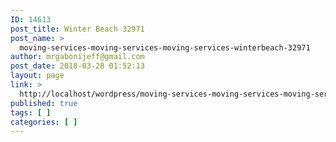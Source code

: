 ```yaml
---
ID: 14613
post_title: Winter Beach 32971
post_name: >
  moving-services-moving-services-moving-services-winterbeach-32971
author: mrgabonijeff@gmail.com
post_date: 2018-03-28 01:52:13
layout: page
link: >
  http://localhost/wordpress/moving-services-moving-services-moving-services-winterbeach-32971/
published: true
tags: [ ]
categories: [ ]
---
```

